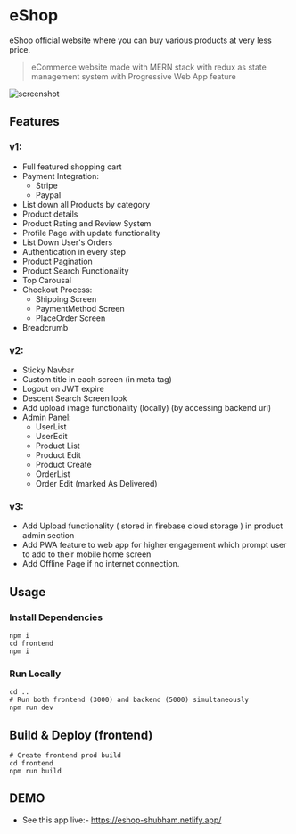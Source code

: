 # eShop

eShop official website where you can buy various products at very less price.

> eCommerce website made with MERN stack with redux as state management system with Progressive Web App feature

![screenshot](https://github.com/Shubhamdutta2000/eShop/blob/main/frontend/public/assets/images/screenshots/carousalAdmin2.PNG)

## Features

### v1:

- Full featured shopping cart
- Payment Integration:
  - Stripe
  - Paypal
- List down all Products by category
- Product details
- Product Rating and Review System
- Profile Page with update functionality
- List Down User's Orders
- Authentication in every step
- Product Pagination
- Product Search Functionality
- Top Carousal
- Checkout Process:
  - Shipping Screen
  - PaymentMethod Screen
  - PlaceOrder Screen
- Breadcrumb

### v2:

- Sticky Navbar
- Custom title in each screen (in meta tag)
- Logout on JWT expire
- Descent Search Screen look
- Add upload image functionality (locally) (by accessing backend url)
- Admin Panel:
  - UserList
  - UserEdit
  - Product List
  - Product Edit
  - Product Create
  - OrderList
  - Order Edit (marked As Delivered)

### v3:

- Add Upload functionality ( stored in firebase cloud storage ) in product admin section
- Add PWA feature to web app for higher engagement which prompt user to add to their mobile home screen
- Add Offline Page if no internet connection.

## Usage

### Install Dependencies

```
npm i
cd frontend
npm i
```

### Run Locally

```
cd ..
# Run both frontend (3000) and backend (5000) simultaneously
npm run dev
```

## Build & Deploy (frontend)

```
# Create frontend prod build
cd frontend
npm run build
```

## DEMO

- See this app live:- https://eshop-shubham.netlify.app/
